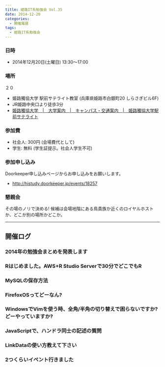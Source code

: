 ```yaml
---
title: 姫路IT系勉強会 Vol.35
date: 2014-12-20
categories:
  - 開催履歴
tags:
  - 姫路IT系勉強会
---
```


### 日時

- 2014年12月20日(土曜日) 13:30～17:00

### 場所

２０

- 姫路獨協大学 駅前サテライト教室 (兵庫県姫路市白銀町20 しらさぎビル6F)
- JR姫路中央口より徒歩3分
- [姫路獨協大学　|　大学案内　|　キャンパス・交通案内　|　姫路獨協大学駅前サテライト](http://www.himeji-du.ac.jp/access/satellite/)

### 参加費

- 社会人: 300円 (会場費代として)
- 学生: 無料 (学生証提示。社会人学生不可)

### 参加申し込み

Doorkeeper申し込みページからお申し込みをお願いします。

- <http://histudy.doorkeeper.jp/events/18257>

### 懇親会

その場のノリで決める!
候補は会場地階にある鳥貴族か近くのロイヤルホストか、どこか別の場所かどこか。

------------------------------------------------------------------------

開催ログ
--------

### 2014年の勉強会まとめを発表します

### Rはじめました。AWS+R Studio Serverで30分でどこでもR

### MySQLの保存方法

### FirefoxOSってどーなん?

### WindowsでVimを使う時、全角/半角の切り替えで困らないですか?どーやっていますか?

### JavaScriptで、ハンドラ同士の記述の質問

### LinkDataの使い方教えて下さい

### 2つくらいイベント行きました
